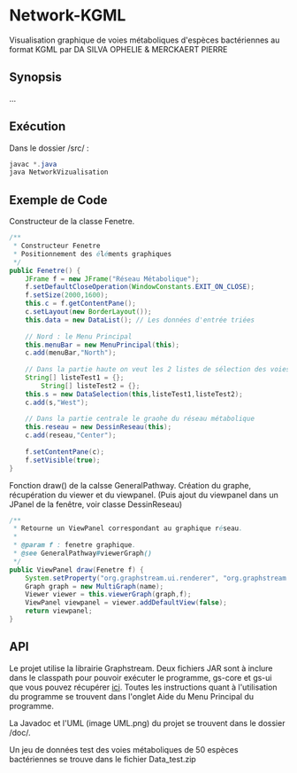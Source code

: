 # Network-KGML
Visualisation graphique de voies métaboliques d'espèces bactériennes au format KGML
par DA SILVA OPHELIE & MERCKAERT PIERRE


 Synopsis
 --------

...

 Exécution
 ---------
 Dans le dossier /src/ :
```java
javac *.java
java NetworkVizualisation
 ```
 

 Exemple de Code
 ---------------

Constructeur de la classe Fenetre.
```java
/**
 * Constructeur Fenetre
 * Positionnement des éléments graphiques
 */
public Fenetre() {
	JFrame f = new JFrame("Réseau Métabolique");
	f.setDefaultCloseOperation(WindowConstants.EXIT_ON_CLOSE);
	f.setSize(2000,1600);
	this.c = f.getContentPane();
	c.setLayout(new BorderLayout());
	this.data = new DataList(); // Les données d'entrée triées
	
	// Nord : le Menu Principal
	this.menuBar = new MenuPrincipal(this);
	c.add(menuBar,"North");
	
	// Dans la partie haute on veut les 2 listes de sélection des voies et des bactéries
	String[] listeTest1 = {}; 
		String[] listeTest2 = {}; 
	this.s = new DataSelection(this,listeTest1,listeTest2);
	c.add(s,"West");
	
	// Dans la partie centrale le graohe du réseau métabolique
	this.reseau = new DessinReseau(this);
	c.add(reseau,"Center");
		
	f.setContentPane(c);
	f.setVisible(true);
}
```


Fonction draw() de la calsse GeneralPathway.
Création du graphe, récupération du viewer et du viewpanel.
(Puis ajout du viewpanel dans un JPanel de la fenêtre, voir classe DessinReseau)
```java
/**
 * Retourne un ViewPanel correspondant au graphique réseau.
 * 
 * @param f : fenetre graphique.
 * @see GeneralPathway#viewerGraph()
 */
public ViewPanel draw(Fenetre f) {
	System.setProperty("org.graphstream.ui.renderer", "org.graphstream.ui.j2dviewer.J2DGraphRenderer");
	Graph graph = new MultiGraph(name);
	Viewer viewer = this.viewerGraph(graph,f);
	ViewPanel viewpanel = viewer.addDefaultView(false);
	return viewpanel;
}
```

 API
 ---
Le projet utilise la librairie Graphstream. Deux fichiers JAR sont à inclure dans le classpath pour pouvoir exécuter le programme, gs-core et gs-ui que vous pouvez récupérer [ici](http://graphstream-project.org/download/).
Toutes les instructions quant à l'utilisation du programme se trouvent dans l'onglet Aide du Menu Principal du programme.

La Javadoc et l'UML (image UML.png) du projet se trouvent dans le dossier /doc/.

Un jeu de données test des voies métaboliques de 50 espèces bactériennes se trouve dans le fichier Data_test.zip
